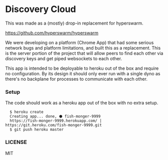 # Discovery Cloud

This was made as a (mostly) drop-in replacement for hyperswarm.

https://github.com/hyperswarm/hyperswarm

We were developing on a platform (Chrome App) that had some serious network
bugs and platform limitations, and built this as a replacement. This is the server
portion of the project that will allow peers to find each other via discovery
keys and get piped websockets to each other.

This app is intended to be deployable to heroku out of the box and require no
configuration. By its design it should only ever run with a single dyno as
there's no backplane for processes to communicate with each other.

### Setup

The code should work as a heroku app out of the box with no extra setup.

```
  $ heroku create
  Creating app... done, ⬢ fish-monger-9999
  https://fish-monger-9999.herokuapp.com/ | https://git.heroku.com/fish-monger-9999.git
  $ git push heroku master
```

### LICENSE

MIT
